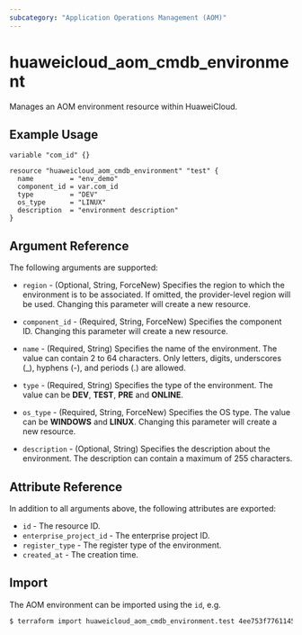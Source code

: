 ```yaml
---
subcategory: "Application Operations Management (AOM)"
---
```


# huaweicloud_aom_cmdb_environment

Manages an AOM environment resource within HuaweiCloud.

## Example Usage

```hcl
variable "com_id" {}

resource "huaweicloud_aom_cmdb_environment" "test" {
  name         = "env_demo"
  component_id = var.com_id
  type         = "DEV"
  os_type      = "LINUX"
  description  = "environment description"
}
```

## Argument Reference

The following arguments are supported:

* `region` - (Optional, String, ForceNew) Specifies the region to which the environment is to be associated.
  If omitted, the provider-level region will be used. Changing this parameter will create a new resource.

* `component_id` - (Required, String, ForceNew) Specifies the component ID. Changing this parameter will create a new resource.

* `name` - (Required, String) Specifies the name of the environment. The value can contain 2 to 64 characters.
  Only letters, digits, underscores (_), hyphens (-), and periods (.) are allowed.

* `type` - (Required, String) Specifies the type of the environment. The value can be **DEV**, **TEST**, **PRE** and **ONLINE**.

* `os_type` - (Required, String, ForceNew) Specifies the OS type. The value can be **WINDOWS** and **LINUX**.
  Changing this parameter will create a new resource.

* `description` - (Optional, String) Specifies the description about the environment.
  The description can contain a maximum of 255 characters.

## Attribute Reference

In addition to all arguments above, the following attributes are exported:

* `id` - The resource ID.
* `enterprise_project_id` - The enterprise project ID.
* `register_type` - The register type of the environment.
* `created_at` - The creation time.

## Import

The AOM environment can be imported using the `id`, e.g.

```bash
$ terraform import huaweicloud_aom_cmdb_environment.test 4ee753f776114565863d260f1cc62695
```
